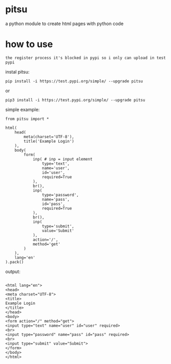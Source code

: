 # pitsu
a python module to create html pages with python code

# how to use
```the register process it's blocked in pypi so i only can upload in test pypi```

instal pitsu:

```
pip install -i https://test.pypi.org/simple/ --upgrade pitsu
```

or 

```
pip3 install -i https://test.pypi.org/simple/ --upgrade pitsu
```

simple example:

```
from pitsu import *

html(
    head(
        meta(charset='UTF-8'),
        title('Example Login')
    ),
    body(
        form(
            inp( # inp = input element
                type='text',
                name='user',
                id='user',
                required=True
            ),
            br(),
            inp(
                type='password',
                name='pass',
                id='pass',
                required=True
            ),
            br(),
            inp(
                type='submit',
                value='Submit'
            ),
            action='/',
            method='get'
        )
    ),
    lang='en'
).pack()
```

output:
```

<html lang="en">
<head>
<meta charset="UTF-8">
<title>
Example Login
</title>
</head>
<body>
<form action="/" method="get">
<input type="text" name="user" id="user" required>
<br>
<input type="password" name="pass" id="pass" required>
<br>
<input type="submit" value="Submit">
</form>
</body>
</html>
```
